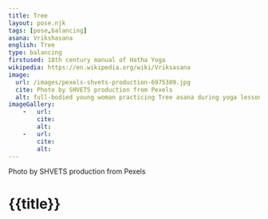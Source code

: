 ```yaml
---
title: Tree
layout: pose.njk
tags: [pose,balancing]
asana: Vrikshasana
english: Tree
type: balancing
firstused: 18th century manual of Hatha Yoga
wikipedia: https://en.wikipedia.org/wiki/Vriksasana
image: 
  url: /images/pexels-shvets-production-6975389.jpg
  cite: Photo by SHVETS production from Pexels
  alt: full-bodied young woman practicing Tree asana during yoga lesson
imageGallery:
    -   url: 
        cite: 
        alt: 
    -   url: 
        cite: 
        alt: 
---
```

Photo by SHVETS production from Pexels
# {{title}}